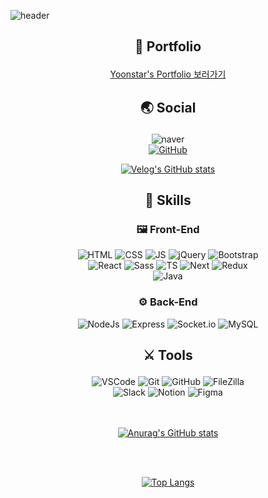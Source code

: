 ![header](https://capsule-render.vercel.app/api?type=Waving&color=auto&height=180&section=header&text=Yoonstar's%20github%20&fontSize=60)

## <p align="center"> 📗 Portfolio </p>

<div align="center">
<a href="https://yoonstars-portpolio.vercel.app" target="_blank">Yoonstar's Portfolio 보러가기</a>

</div>

## <p align="center"> 🌏 Social </p>

<div align="center">
<img alt="naver" src ="https://img.shields.io/badge/yagobo1110@naver.com-52db4b.svg?&?style=plastic&logo=Naver&logoColor=white"/><br/>
<a href="https://github.com/yoonstar1996" target="_blank"><img alt="GitHub" src ="https://img.shields.io/badge/GitHub-181717.svg?&?style=plastic&logo=GitHub&logoColor=white"/></a>
  
  [![Velog's GitHub stats](https://velog-readme-stats.vercel.app/api/badge?name=yoonstar)](https://velog.io/@yoonstar/posts) 
</div>

## <p align="center"> 💪 Skills </p>

### <p align="center"> 🖼 Front-End </p>

<div align="center">
  <img alt="HTML" src ="https://img.shields.io/badge/HTML-E34F26.svg?&style=plastic&logo=HTML5&logoColor=white"/>
  <img alt="CSS" src ="https://img.shields.io/badge/CSS-1572B6.svg?&?style=plastic&logo=CSS3&logoColor=white"/>
  <img alt="JS" src ="https://img.shields.io/badge/JavaScript-F7DF1E.svg?&?style=plastic&logo=JavaScript&logoColor=white"/>
  <img alt="jQuery" src ="https://img.shields.io/badge/jQuery-0769AD.svg?&?style=plastic&logo=jQuery&logoColor=white"/>
  <img alt="Bootstrap" src ="https://img.shields.io/badge/Bootstrap-7952B3.svg?&?style=plastic&logo=Bootstrap&logoColor=white"/> <br>
  <img alt="React" src ="https://img.shields.io/badge/React-61DAFB.svg?&?style=plastic&logo=React&logoColor=white"/>
  <img alt="Sass" src ="https://img.shields.io/badge/Sass-CC6699.svg?&?style=plastic&logo=Sass&logoColor=white"/>
  <img alt="TS" src ="https://img.shields.io/badge/TypeScript-3178C6.svg?&?style=plastic&logo=TypeScript&logoColor=white"/>
  <img alt="Next" src ="https://img.shields.io/badge/Next.js-000000.svg?&?style=plastic&logo=Next.js&logoColor=white"/>
  <img alt="Redux" src ="https://img.shields.io/badge/Redux-7952B3.svg?&?style=plastic&logo=Redux&logoColor=white"/>
  <br>
  <img alt="Java" src="https://img.shields.io/badge/JAVA-007396?style=flat&logo=Java&logoColor=white"/>
</div>

### <p align="center"> ⚙ Back-End </p>

<div align="center">
  <img alt="NodeJs" src ="https://img.shields.io/badge/Node.js-339933.svg?&?style=plastic&logo=Node.js&logoColor=white"/>
  <img alt="Express" src ="https://img.shields.io/badge/Express-000000.svg?&?style=plastic&logo=Express&logoColor=white"/>
  <img alt="Socket.io" src ="https://img.shields.io/badge/Socket.io-010101.svg?&?style=plastic&logo=Socket.io&logoColor=white"/>
  <img alt="MySQL" src ="https://img.shields.io/badge/MySQL-4479A1.svg?&?style=plastic&logo=MySQL&logoColor=white"/>
</div>

## <p align="center"> ⚔ Tools </p>

<div align="center">
<img alt="VSCode" src ="https://img.shields.io/badge/Visual Studio Code-007ACC.svg?&?style=plastic&logo=Visual Studio Code&logoColor=white"/>
<img alt="Git" src ="https://img.shields.io/badge/Git-F05032.svg?&?style=plastic&logo=Git&logoColor=white"/>
<img alt="GitHub" src ="https://img.shields.io/badge/GitHub-181717.svg?&?style=plastic&logo=GitHub&logoColor=white"/>
<img alt="FileZilla" src ="https://img.shields.io/badge/FileZilla-BF0000.svg?&?style=plastic&logo=FileZilla&logoColor=white"/>
<br>
<img alt="Slack" src ="https://img.shields.io/badge/Slack-4A154B.svg?&?style=plastic&logo=Slack&logoColor=white"/>
<img alt="Notion" src ="https://img.shields.io/badge/Notion-000000.svg?&?style=plastic&logo=Notion&logoColor=white"/>
<img alt="Figma" src ="https://img.shields.io/badge/Figma-F24E1E.svg?&?style=plastic&logo=Figma&logoColor=white"/>
</div>

<br>
<br>

<div align="center">

[![Anurag's GitHub stats](https://github-readme-stats.vercel.app/api?username=yoonstar1996&show_icons=true&theme=radical)](https://github.com/yoonstar1996/github-readme-stats)

<br>
<br>

[![Top Langs](https://github-readme-stats.vercel.app/api/top-langs/?username=yoonstar1996&layout=compact&exclude_repo=https://github.com/yoonstar1996/kdt-2nd)](https://github.com/yoonstar1996/github-readme-stats)

<br>
             
</div>
